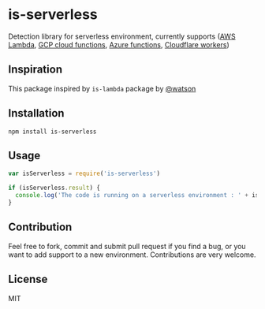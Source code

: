 # is-serverless

Detection library for serverless environment, currently supports ([AWS Lambda](https://aws.amazon.com/lambda/), [GCP cloud functions](https://cloud.google.com/functions/), [Azure functions](https://azure.microsoft.com/en-in/services/functions/), [Cloudflare workers](https://workers.cloudflare.com))

## Inspiration

This package inspired by `is-lambda` package by [@watson](https://github.com/watson)

## Installation

```
npm install is-serverless
```

## Usage

```js
var isServerless = require('is-serverless')

if (isServerless.result) {
  console.log('The code is running on a serverless environment : ' + isServerless.whichOne)
}
```

## Contribution

Feel free to fork, commit and submit pull request if you find a bug, or you want to add support to a new environment. Contributions are very welcome.


## License

MIT